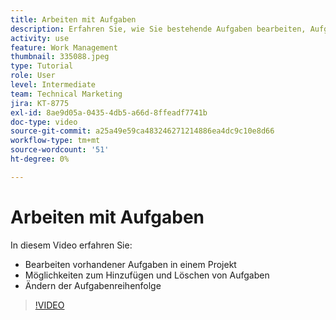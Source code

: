 ```yaml
---
title: Arbeiten mit Aufgaben
description: Erfahren Sie, wie Sie bestehende Aufgaben bearbeiten, Aufgaben hinzufügen und löschen und die Aufgabenreihenfolge für ein Projekt in [!DNL  Workfront].
activity: use
feature: Work Management
thumbnail: 335088.jpeg
type: Tutorial
role: User
level: Intermediate
team: Technical Marketing
jira: KT-8775
exl-id: 8ae9d05a-0435-4db5-a66d-8ffeadf7741b
doc-type: video
source-git-commit: a25a49e59ca483246271214886ea4dc9c10e8d66
workflow-type: tm+mt
source-wordcount: '51'
ht-degree: 0%

---
```


# Arbeiten mit Aufgaben

In diesem Video erfahren Sie:

* Bearbeiten vorhandener Aufgaben in einem Projekt
* Möglichkeiten zum Hinzufügen und Löschen von Aufgaben
* Ändern der Aufgabenreihenfolge

>[!VIDEO](https://video.tv.adobe.com/v/335088/?quality=12&learn=on)
